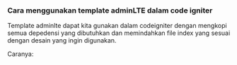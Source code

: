 ### Cara menggunakan template adminLTE dalam code igniter

Template adminlte dapat kita gunakan dalam codeigniter dengan mengkopi semua depedensi yang dibutuhkan dan memindahkan file index yang sesuai dengan desain yang ingin digunakan.

Caranya:
